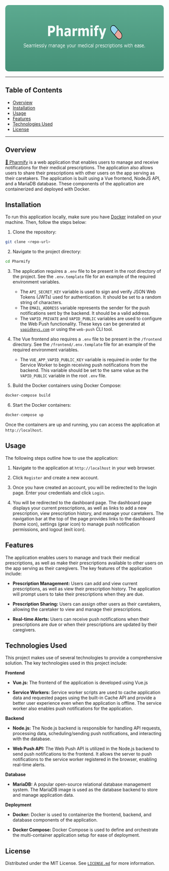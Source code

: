 <p align="center">
  <img src="logo.png" alt="Pharmify Logo" width="600" height="210" style="border-radius:10px">
</p>

---
## Table of Contents
- [Overview](#overview)
- [Installation](#installation)
- [Usage](#usage)
- [Features](#features)
- [Technologies Used](#technologies-used)
- [License](#license)

---
## Overview
[🔗 Pharmify](https://pharmify.azurewebsites.net/) is a web application that enables users to manage and receive notifications for their medical prescriptions. The application also allows users to share their prescriptions with other users on the app serving as their caretakers. The application is built using a Vue frontend, NodeJS API, and a MariaDB database. These components of the application are containerized and deployed with Docker.


## Installation
To run this application locally, make sure you have [Docker](https://docs.docker.com/get-docker/) installed on your machine. Then, follow the steps below:

1. Clone the repository:
```sh
git clone <repo-url>
```

2. Navigate to the project directory:
```sh
cd Pharmify
```

3. The application requires a `.env` file to be present in the root directory of the project. See the `.env.template` file for an example of the required environment variables.
    - The `API_SECRET_KEY` variable is used to sign and verify JSON Web Tokens (JWTs) used for authentication. It should be set to a random string of characters.
    - The `EMAIL_ADDRESS` variable represents the sender for the push notifications sent by the backend. It should be a valid address.
    - The `VAPID_PRIVATE` and `VAPID_PUBLIC` variables are used to configure the Web Push functionality. These keys can be generated at [`vapidkeys.com`](https://vapidkeys.com/) or using the `web-push` CLI tool.

4. The Vue frontend also requires a `.env` file to be present in the `/frontend` directory. See the `/frontend/.env.template` file for an example of the required environment variables.
    - The `VUE_APP_VAPID_PUBLIC_KEY` variable is required in order for the Service Worker to begin receiving push notifications from the backend. This variable should be set to the same value as the `VAPID_PUBLIC` variable in the root `.env` file.

5. Build the Docker containers using Docker Compose:
```sh
docker-compose build
```

6. Start the Docker containers:
```sh
docker-compose up
```

Once the containers are up and running, you can access the application at `http://localhost`.


## Usage
The following steps outline how to use the application:

1. Navigate to the application at `http://localhost` in your web browser.

2. Click `Register` and  create a new account.

3. Once you have created an account, you will be redirected to the login page. Enter your credentials and click `Login`.

4. You will be redirected to the dashboard page. The dashboard page displays your current prescriptions, as well as links to add a new prescription, view prescription history, and manage your caretakers. The navigation bar at the top of the page provides links to the dashboard (home icon), settings (gear icon) to manage push notification permissions, and logout (exit icon).


## Features
The application enables users to manage and track their medical prescriptions, as well as make their prescriptions available to other users on the app serving as their caregivers. The key features of the application include:

- **Prescription Management:** Users can add and view current prescriptions, as well as view their prescription history. The application will prompt users to take their prescriptions when they are due.

- **Prescription Sharing:** Users can assign other users as their caretakers, allowing the caretaker to view and manage their prescriptions.

- **Real-time Alerts:** Users can receive push notifications when their prescriptions are due or when their prescriptions are updated by their caregivers.


## Technologies Used
This project makes use of several technologies to provide a comprehensive solution. The key technologies used in this project include:

**Frontend**
- **Vue.js:** The frontend of the application is developed using Vue.js

- **Service Workers:** Service worker scripts are used to cache application data and requested pages using the built-in Cache API and provide a better user experience even when the application is offline. The service worker also enables push notifications for the application.

**Backend**
- **Node.js:** The Node.js backend is responsible for handling API requests, processing data, scheduling/sending push notifications, and interacting with the database.

- **Web Push API:** The Web Push API is utilized in the Node.js backend to send push notifications to the frontend. It allows the server to push notifications to the service worker registered in the browser, enabling real-time alerts.

**Database**
- **MariaDB:** A popular open-source relational database management system. The MariaDB image is used as the database backend to store and manage application data.

**Deployment**
- **Docker:** Docker is used to containerize the frontend, backend, and database components of the application.

- **Docker Compose:** Docker Compose is used to define and orchestrate the multi-container application setup for ease of deployment.


## License
Distributed under the MIT License. See [`LICENSE.md`](./LICENSE.md) for more information.
